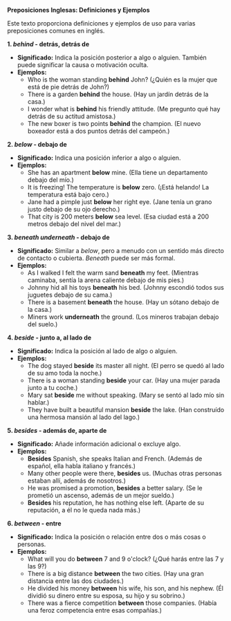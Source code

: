 

**Preposiciones Inglesas: Definiciones y Ejemplos**

Este texto proporciona definiciones y ejemplos de uso para varias preposiciones comunes en inglés.

**1. *behind* - detrás, detrás de**

*   **Significado:** Indica la posición posterior a algo o alguien. También puede significar la causa o motivación oculta.
*   **Ejemplos:**
    *   Who is the woman standing **behind** John? (¿Quién es la mujer que está de pie detrás de John?)
    *   There is a garden **behind** the house. (Hay un jardín detrás de la casa.)
    *   I wonder what is **behind** his friendly attitude. (Me pregunto qué hay detrás de su actitud amistosa.)
    *   The new boxer is two points **behind** the champion. (El nuevo boxeador está a dos puntos detrás del campeón.)

**2. *below* - debajo de**

*   **Significado:** Indica una posición inferior a algo o alguien.
*   **Ejemplos:**
    *   She has an apartment **below** mine. (Ella tiene un departamento debajo del mío.)
    *   It is freezing! The temperature is **below** zero. (¡Está helando! La temperatura está bajo cero.)
    *   Jane had a pimple just **below** her right eye. (Jane tenía un grano justo debajo de su ojo derecho.)
    *   That city is 200 meters **below** sea level. (Esa ciudad está a 200 metros debajo del nivel del mar.)

**3. *beneath   underneath* - debajo de**

*   **Significado:** Similar a *below*, pero a menudo con un sentido más directo de contacto o cubierta. *Beneath* puede ser más formal.
*   **Ejemplos:**
    *   As I walked I felt the warm sand **beneath** my feet. (Mientras caminaba, sentía la arena caliente debajo de mis pies.)
    *   Johnny hid all his toys **beneath** his bed. (Johnny escondió todos sus juguetes debajo de su cama.)
    *   There is a basement **beneath** the house. (Hay un sótano debajo de la casa.)
    *   Miners work **underneath** the ground. (Los mineros trabajan debajo del suelo.)

**4. *beside* - junto a, al lado de**

*   **Significado:** Indica la posición al lado de algo o alguien.
*   **Ejemplos:**
    *   The dog stayed **beside** its master all night. (El perro se quedó al lado de su amo toda la noche.)
    *   There is a woman standing **beside** your car. (Hay una mujer parada junto a tu coche.)
    *   Mary sat **beside** me without speaking. (Mary se sentó al lado mío sin hablar.)
    *   They have built a beautiful mansion **beside** the lake. (Han construído una hermosa mansión al lado del lago.)

**5. *besides* - además de, aparte de**

*   **Significado:** Añade información adicional o excluye algo.
*   **Ejemplos:**
    *   **Besides** Spanish, she speaks Italian and French. (Además de español, ella habla italiano y francés.)
    *   Many other people were there, **besides** us. (Muchas otras personas estaban allí, además de nosotros.)
    *   He was promised a promotion, **besides** a better salary. (Se le prometió un ascenso, además de un mejor sueldo.)
    *   **Besides** his reputation, he has nothing else left. (Aparte de su reputación, a él no le queda nada más.)

**6. *between* - entre**

*   **Significado:** Indica la posición o relación entre dos o más cosas o personas.
*   **Ejemplos:**
    *   What will you do **between** 7 and 9 o'clock? (¿Qué harás entre las 7 y las 9?)
    *   There is a big distance **between** the two cities. (Hay una gran distancia entre las dos ciudades.)
    *   He divided his money **between** his wife, his son, and his nephew. (Él dividió su dinero entre su esposa, su hijo y su sobrino.)
    *   There was a fierce competition **between** those companies. (Había una feroz competencia entre esas compañías.)
